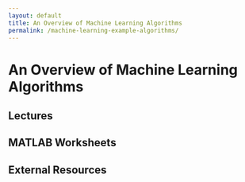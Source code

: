 ```yaml
---
layout: default
title: An Overview of Machine Learning Algorithms
permalink: /machine-learning-example-algorithms/
---
```


# An Overview of Machine Learning Algorithms 

## Lectures 

## MATLAB Worksheets 

## External Resources 
